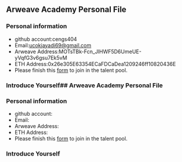 ## Arweave Academy Personal File

### Personal information

- github account:cengs404
- Email:ucokjayadi69@gmail.com
- Arweave Address:MOTsTBk-Fcn_JlHWF5D6UmeUE-yVqfG3v6gsu7Ek5vM
- ETH Address:0x26e305E63354ECaFDCaDea1209246ff10820436E
- Please finish this [form](https://docs.google.com/forms/d/e/1FAIpQLSfWA5fIIcBgmRppm3jNz5vmf9Mai_QMVil-2pO4r7YKn_Zhtw/viewform?usp=sf_link) to join in the talent pool.

### Introduce Yourself## Arweave Academy Personal File

### Personal information

- github account:
- Email:
- Arweave Address:
- ETH Address:
- Please finish this [form](https://docs.google.com/forms/d/e/1FAIpQLSfWA5fIIcBgmRppm3jNz5vmf9Mai_QMVil-2pO4r7YKn_Zhtw/viewform?usp=sf_link) to join in the talent pool.

### Introduce Yourself
